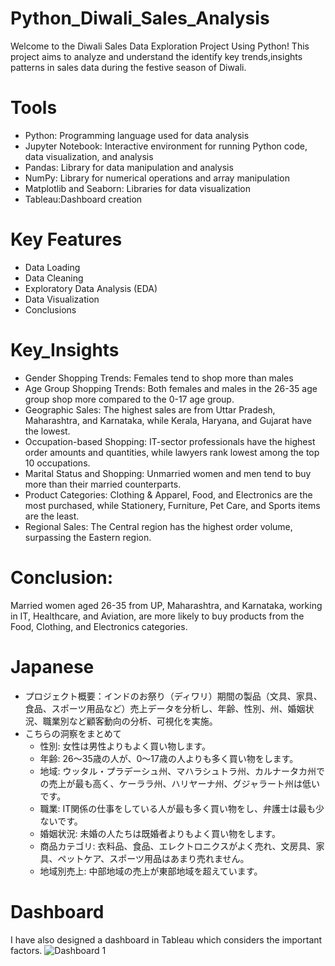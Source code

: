 # Python_Diwali_Sales_Analysis
Welcome to the Diwali Sales Data Exploration Project Using Python! This project aims to analyze and understand the identify key trends,insights patterns in sales data during the festive season of Diwali. 

# Tools
- Python: Programming language used for data analysis
- Jupyter Notebook: Interactive environment for running Python code, data visualization, and analysis
- Pandas: Library for data manipulation and analysis
- NumPy: Library for numerical operations and array manipulation
- Matplotlib and Seaborn: Libraries for data visualization
- Tableau:Dashboard creation

# Key Features
- Data Loading
- Data Cleaning
- Exploratory Data Analysis (EDA)
- Data Visualization
- Conclusions

# Key_Insights
- Gender Shopping Trends: Females tend to shop more than males
- Age Group Shopping Trends: Both females and males in the 26-35 age group shop more compared to the 0-17 age group.
- Geographic Sales: The highest sales are from Uttar Pradesh, Maharashtra, and Karnataka, while Kerala, Haryana, and Gujarat have the lowest.
- Occupation-based Shopping: IT-sector professionals have the highest order amounts and quantities, while lawyers rank lowest among the top 10 occupations.
- Marital Status and Shopping: Unmarried women and men tend to buy more than their married counterparts.
- Product Categories: Clothing & Apparel, Food, and Electronics are the most purchased, while Stationery, Furniture, Pet Care, and Sports items are the least.
- Regional Sales: The Central region has the highest order volume, surpassing the Eastern region.

# Conclusion: 
Married women aged 26-35 from UP, Maharashtra, and Karnataka, working in IT, Healthcare, and Aviation, are more likely to buy products from the Food, Clothing, and Electronics categories.

# Japanese
- プロジェクト概要：インドのお祭り（ディワリ）期間の製品（文具、家具、食品、スポーツ用品など）売上データを分析し、年齢、性別、州、婚姻状況、職業別など顧客動向の分析、可視化を実施。
- こちらの洞察をまとめて
   - 性別: 女性は男性よりもよく買い物します。
   - 年齢: 26〜35歳の人が、0〜17歳の人よりも多く買い物をします。
   - 地域: ウッタル・プラデーシュ州、マハラシュトラ州、カルナータカ州での売上が最も高く、ケーララ州、ハリヤーナ州、グジャラート州は低いです。
   - 職業: IT関係の仕事をしている人が最も多く買い物をし、弁護士は最も少ないです。
   - 婚姻状況: 未婚の人たちは既婚者よりもよく買い物をします。
   - 商品カテゴリ: 衣料品、食品、エレクトロニクスがよく売れ、文房具、家具、ペットケア、スポーツ用品はあまり売れません。
   - 地域別売上: 中部地域の売上が東部地域を超えています。

 # Dashboard
 I have also designed a dashboard in Tableau which considers the important factors.
 ![Dashboard 1](https://github.com/user-attachments/assets/e0cc8245-f9fa-48da-ae19-319d4006d14c)

